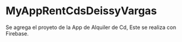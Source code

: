# MyAppRentCdsDeissyVargas
Se agrega el proyeto de la App de  Alquiler de Cd, Este se realiza con Firebase.
